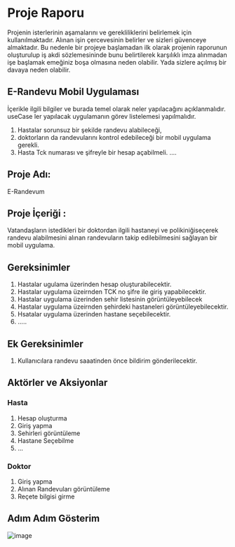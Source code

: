 # Proje Raporu 
Projenin isterlerinin aşamalarını ve gerekliliklerini belirlemek için kullanılmaktadır. Alınan işin çercevesinin belirler ve sizleri güvenceye almaktadır. Bu nedenle bir projeye başlamadan ilk olarak projenin raporunun oluşturulup iş akdi sözlemesininde bunu belirtilerek karşılıklı imza alınmadan işe başlamak emeğiniz boşa olmasına neden olabilir. Yada sizlere açılmış bir davaya neden olabilir. 


## E-Randevu Mobil Uygulaması
İçerikle ilgili bilgiler ve burada temel olarak neler yapılacağını açıklanmalıdır. useCase ler yapılacak uygulamanın görev listelemesi yapılmalıdır. 

1. Hastalar sorunsuz bir şekilde randevu alabileceği,
2. doktorların da randevularını kontrol edebileceği bir mobil uygulama gerekli.
3. Hasta Tck numarası ve şifreyle bir hesap açabilmeli.
....
## Proje Adı: 
E-Randevum
## Proje İçeriği :
Vatandaşların istedikleri bir doktordan ilgili hastaneyi ve polikiniğiseçerek randevu alabilmesini alınan randevuların takip edilebilmesini sağlayan bir mobil uygulama.
## Gereksinimler
1. Hastalar ugulama üzerinden hesap oluşturabilecektir. 
2. Hastalar uygulama üzeirnden TCK no şifre ile giriş yapabilecektir.
3. Hastalar uygulama üzerinden sehir listesinin görüntüleyebilecek
4. Hastalar uygulama üzeirnden şehirdeki hastaneleri görüntüleyebilecektir.
5. Hsatalar uygulama üzerinden hastane seçebilecektir.
6. .....

## Ek Gereksinimler
1. Kullanıcılara randevu saaatinden önce bildirim gönderilecektir.

## Aktörler ve Aksiyonlar
### Hasta 
1. Hesap oluşturma
2. Giriş yapma
3. Sehirleri görüntüleme
4. Hastane Seçebilme
5. ...
### Doktor
1. Giriş yapma
2. Alınan Randevuları görüntüleme
3. Reçete bilgisi girme

## Adım Adım Gösterim
![image](https://user-images.githubusercontent.com/109723263/203600323-7ae1c988-5ad5-4fb8-9800-2145207c3909.png)






